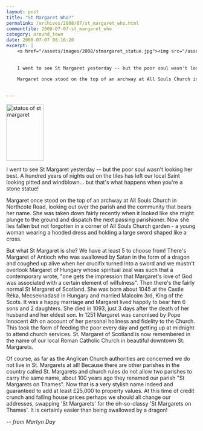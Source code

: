 ```yaml
---
layout: post
title: "St Margaret Who?"
permalink: /archives/2008/07/st_margaret_who.html
commentfile: 2008-07-07-st_margaret_who
category: around_town
date: 2008-07-07 08:16:20
excerpt: |
    <a href="/assets/images/2008/stmargaret_statue.jpg"><img src="/assets/images/2008/stmargaret_statue-thumb.jpg" width="99" height="150" alt="status of st margaret" class="photo right" /></a>
    
    
    I went to see St Margaret yesterday -- but the poor soul wasn't looking her best. A hundred years of nights out on the tiles has left our local Saint looking pitted and windblown... but that's what happens when you're a stone statue!
    
    Margaret once stood on the top of an archway at All Souls Church in Northcote Road, looking out over the parish and the community that bears her name. She was taken down fairly recently when it looked like she might plunge to the ground and dispatch the next passing parishioner. Now she lies fallen but not forgotten in a corner of All Souls Church garden - a young woman wearing a hooded dress and holding a large sword shaped like a cross.
    

---
```


<a href="/assets/images/2008/stmargaret_statue.jpg"><img src="/assets/images/2008/stmargaret_statue-thumb.jpg" width="99" height="150" alt="status of st margaret" class="photo right" /></a>

I went to see St Margaret yesterday -- but the poor soul wasn't looking her best. A hundred years of nights out on the tiles has left our local Saint looking pitted and windblown... but that's what happens when you're a stone statue!

Margaret once stood on the top of an archway at All Souls Church in Northcote Road, looking out over the parish and the community that bears her name. She was taken down fairly recently when it looked like she might plunge to the ground and dispatch the next passing parishioner. Now she lies fallen but not forgotten in a corner of All Souls Church garden - a young woman wearing a hooded dress and holding a large sword shaped like a cross.

But what St Margaret is she? We have at least 5 to choose from! There's Margaret of Antioch who was swallowed by Satan in the form of a dragon and coughed up alive when her crucifix turned into a sword and we mustn't overlook Margaret of Hungary whose spiritual zeal was such that a contemporary wrote, "one gets the impression that Margaret's love of God was associated with a certain element of wilfulness". Then there's the fairly normal St Margaret of Scotland. She was born about 1045 at the Castle Réka, Mecseknadasd in Hungary and married Malcolm 3rd, King of the Scots. It was a happy marriage and Margaret lived happily to bear him 6 sons and 2 daughters. She died in 1093, just 3 days after the death of her husband and her eldest son. In 1251 Margaret was canonised by Pope Innocent 4th on account of her personal holiness and fidelity to the Church. This took the form of feeding the poor every day and getting up at midnight to attend church services. St. Margaret of Scotland is now remembered in the name of our local Roman Catholic Church in beautiful downtown St. Margarets.

Of course, as far as the Anglican Church authorities are concerned we do not live in St. Margarets at all! Because there are other parishes in the country called St. Margarets and church rules do not allow two parishes to carry the same name, about 100 years ago they renamed our parish "St Margarets on Thames". Now that is a very stylish name indeed and guaranteed to add at least £25,000 to property values. At this time of credit crunch and falling house prices perhaps we should all change our addresses, swapping 'St Margarets' for the oh-so-classy 'St Margarets on Thames'. It is certainly easier than being swallowed by a dragon!

<cite>-- from Martyn Day</cite>
